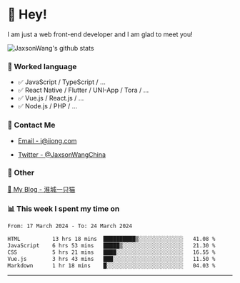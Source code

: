 # 👋 Hey!

I am just a web front-end developer and I am glad to meet you!

![JaxsonWang's github stats](https://github-readme-stats.vercel.app/api?username=JaxsonWang&&show_icons=true&&title_color=1abc9c&&icon_color=1abc9c)


### 📝 Worked language

- ✅ JavaScript / TypeScript / ...
- ✅ React Native / Flutter / UNI-App / Tora / ...
- ✅ Vue.js / React.js / ...
- ✅ Node.js / PHP / ...

### 📮 Contact Me

- [Email - i@iiong.com](mailto:i@iiong.com)

- [Twitter - @JaxsonWangChina](https://twitter.com/JaxsonWangChina)

### 🤪 Other

[📌 My Blog - 淮城一只猫](https://iiong.com)

### 📊 This week I spent my time on

<!--START_SECTION:waka-->

```txt
From: 17 March 2024 - To: 24 March 2024

HTML          13 hrs 18 mins  ██████████▒░░░░░░░░░░░░░░   41.08 %
JavaScript    6 hrs 53 mins   █████▒░░░░░░░░░░░░░░░░░░░   21.30 %
CSS           5 hrs 21 mins   ████░░░░░░░░░░░░░░░░░░░░░   16.55 %
Vue.js        3 hrs 43 mins   ███░░░░░░░░░░░░░░░░░░░░░░   11.50 %
Markdown      1 hr 18 mins    █░░░░░░░░░░░░░░░░░░░░░░░░   04.03 %
```

<!--END_SECTION:waka-->

---
